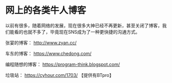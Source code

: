 # 网上的各类牛人博客

以前有很多，随着网络的发展，现在很多大神已经不再更新，甚至关闭了博客，我们能看的也就不多了，毕竟现在SNS成为了一种更快捷的沟通方式。

张宴的博客：        http://www.zyan.cc/

车东的博客：        https://www.chedong.com/

编程随想的博客：    https://program-think.blogspot.com/

垃圾站：            https://cyhour.com/1703/ 【提供有BTpro】

        